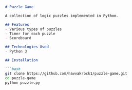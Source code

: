 ```markdown
# Puzzle Game

A collection of logic puzzles implemented in Python.

## Features
- Various types of puzzles
- Timer for each puzzle
- Scoreboard

## Technologies Used
- Python 3

## Installation

```bash
git clone https://github.com/havvakrbck1/puzzle-game.git
cd puzzle-game
python puzzle.py
